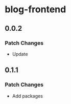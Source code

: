 # blog-frontend

## 0.0.2

### Patch Changes

- Update

## 0.1.1

### Patch Changes

- Add packages
